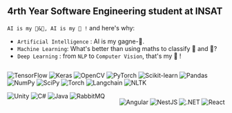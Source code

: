 ## 4rth Year Software Engineering student at INSAT
`AI is my 🍞&🧈, AI is my 🍵 !` and here's why:
* `Artificial Intelligence` : AI is my gagne-🍞.
* `Machine Learning`: What's better than using maths to classify 🧈 and 🧀?
* `Deep Learning` : from `NLP` to `Computer Vision`, that's my 🍵 !
<p style="float: right;">
    <img src="https://img.shields.io/badge/TensorFlow-FF6F00?logo=tensorflow&logoColor=white&style=for-the-badge" alt="TensorFlow">
    <img src="https://img.shields.io/badge/Keras-D00000?logo=keras&logoColor=white&style=for-the-badge" alt="Keras">
    <img src="https://img.shields.io/badge/OpenCV-5C3EE8?logo=opencv&logoColor=white&style=for-the-badge" alt="OpenCV">
    <img src="https://img.shields.io/badge/PyTorch-EE4C2C?logo=pytorch&logoColor=white&style=for-the-badge" alt="PyTorch">
    <img src="https://img.shields.io/badge/Scikit--learn-F7931E?logo=scikit-learn&logoColor=white&style=for-the-badge" alt="Scikit-learn">
    <img src="https://img.shields.io/badge/Pandas-150458?logo=pandas&logoColor=white&style=for-the-badge" alt="Pandas">
    <img src="https://img.shields.io/badge/Numpy-013243?logo=numpy&logoColor=white&style=for-the-badge" alt="NumPy">
    <img src="https://img.shields.io/badge/SciPy-8CAAE6?logo=scipy&logoColor=white&style=for-the-badge" alt="SciPy">
    <img src="https://img.shields.io/badge/Torch-EE4C2C?logo=pytorch&logoColor=white&style=for-the-badge" alt="Torch">
    <img src="https://img.shields.io/badge/langchain-000000?logo=langchain&logoColor=white&style=for-the-badge" alt="Langchain">
    <img src="https://img.shields.io/badge/NLTK-41A48D?logo=nltk&logoColor=white&style=for-the-badge" alt="NLTK">
</p>
    
</p>
<p style="float: right;">
    <img src="https://img.shields.io/badge/Angular-E0234E?logo=angular&logoColor=white&style=for-the-badge" alt="Angular">
    <img src="https://img.shields.io/badge/NestJS-E0234E?logo=nestjs&logoColor=white&style=for-the-badge" alt="NestJS">
    <img src="https://img.shields.io/badge/.NET-512BD4?logo=.net&logoColor=white&style=for-the-badge" alt=".NET">
    <img src="https://img.shields.io/badge/React-61DAFB?logo=react&logoColor=white&style=for-the-badge" alt="React">
</p>
<p>
    <img src="https://img.shields.io/badge/Unity-5C3EE8?logo=unity&logoColor=white&style=for-the-badge" alt="Unity">
    <img src="https://img.shields.io/badge/C%23-239120?logo=c-sharp&logoColor=white&style=for-the-badge" alt="C#">
    <img src="https://img.shields.io/badge/Java-007396?logo=java&logoColor=white&style=for-the-badge" alt="Java">
    <img src="https://img.shields.io/badge/RabbitMQ-FF6600?logo=rabbitmq&logoColor=white&style=for-the-badge" alt="RabbitMQ">
</p>
